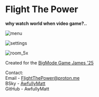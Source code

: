 # Flight The Power  
**why watch world when video game?..**  
  
![menu](https://github.com/user-attachments/assets/4c4abd16-579c-4cce-9ffa-7fb1a083ab73)  
  
![settings](https://github.com/user-attachments/assets/ea735858-bb1f-4b9a-9d83-4dd8229e33fe)  
  
![room_5x](https://github.com/user-attachments/assets/77621026-cdf0-41b4-af9d-39adf9acdf41)  
  
Created for the [BigMode Game James '25](https://itch.io/jam/bigmode-game-jam-2025)  

Contact:  
Email - FlightThePower@proton.me  
BSky - [AwfullyMatt](https://bsky.app/profile/awfullymatt.bsky.social)  
GitHub - AwfullyMatt  
